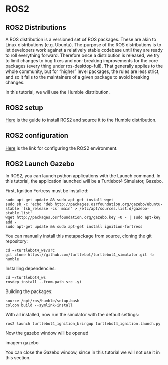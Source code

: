 
# ROS2

## ROS2 Distributions

A ROS distribution is a versioned set of ROS packages. These are akin to Linux distributions (e.g. Ubuntu). The purpose of the ROS distributions is to let developers work against a relatively stable codebase until they are ready to roll everything forward. Therefore once a distribution is released, we try to limit changes to bug fixes and non-breaking improvements for the core packages (every thing under ros-desktop-full). That generally applies to the whole community, but for “higher” level packages, the rules are less strict, and so it falls to the maintainers of a given package to avoid breaking changes.

In this tutorial, we will use the Humble distribution.

## ROS2 setup

[Here](https://docs.ros.org/en/humble/Installation/Ubuntu-Install-Debians.html) is the guide to install ROS2 and source it to the Humble distribution.

## ROS2 configuration

[Here](https://docs.ros.org/en/humble/Tutorials/Beginner-CLI-Tools/Configuring-ROS2-Environment.html) is the link for configuring the ROS2 environment.

## ROS2 Launch Gazebo

In ROS2, you can launch python applications with the Launch command. In this tutorial, the application launched will be a Turtlebot4 Simulator, Gazebo.

First, Ignition Fortress must be installed:

    sudo apt-get update && sudo apt-get install wget
    sudo sh -c 'echo "deb http://packages.osrfoundation.org/gazebo/ubuntu-stable `lsb_release -cs` main" > /etc/apt/sources.list.d/gazebo-stable.list'
    wget http://packages.osrfoundation.org/gazebo.key -O - | sudo apt-key add -
    sudo apt-get update && sudo apt-get install ignition-fortress

You can manually install this metapackage from source, cloning the git repository:

    cd ~/turtlebot4_ws/src
    git clone https://github.com/turtlebot/turtlebot4_simulator.git -b humble

Installing dependencies:

    cd ~/turtlebot4_ws
    rosdep install --from-path src -yi

Building the packages:

    source /opt/ros/humble/setup.bash
    colcon build --symlink-install

With all installed, now run the simulator with the default settings:

    ros2 launch turtlebot4_ignition_bringup turtlebot4_ignition.launch.py

Now the gazebo window will be opened

imagem gazebo

You can close the Gazebo window, since in this tutorial we will not use it in this section.
